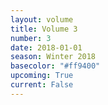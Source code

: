 ```yaml
---
layout: volume
title: Volume 3
number: 3
date: 2018-01-01
season: Winter 2018
basecolor: "#ff9400"
upcoming: True
current: False
---
```

